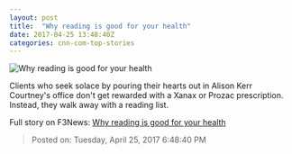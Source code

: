 ```yaml
---
layout: post
title:  "Why reading is good for your health"
date: 2017-04-25 13:48:40Z
categories: cnn-com-top-stories
---
```


![Why reading is good for your health](http://i2.cdn.cnn.com/cnnnext/dam/assets/140829183413-funny-travel-books-girl-reading-super-tease.jpg)

Clients who seek solace by pouring their hearts out in Alison Kerr Courtney's office don't get rewarded with a Xanax or Prozac prescription. Instead, they walk away with a reading list.


Full story on F3News: [Why reading is good for your health](http://www.f3nws.com/n/WumqSE)

> Posted on: Tuesday, April 25, 2017 6:48:40 PM
